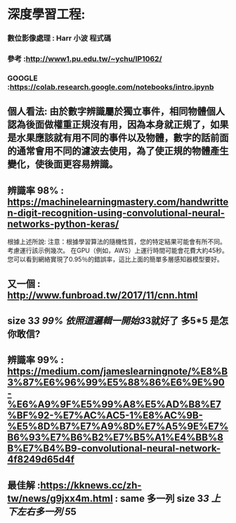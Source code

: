 # 深度學習工程:
### 數位影像處理  : Harr 小波 程式碼 
### 參考  :http://www1.pu.edu.tw/~ychu/IP1062/
### GOOGLE  :https://colab.research.google.com/notebooks/intro.ipynb
## 個人看法: 由於數字辨識屬於獨立事件，相同物體個人認為後面做權重正規沒有用，因為本身就正規了，如果是水果應該就有用不同的事件以及物體，數字的話前面的通常會用不同的濾波去使用，為了使正規的物體產生變化，使後面更容易辨識。

## 辨識率 98% :   https://machinelearningmastery.com/handwritten-digit-recognition-using-convolutional-neural-networks-python-keras/
根據上述所說:
注意：根據學習算法的隨機性質，您的特定結果可能會有所不同。考慮運行該示例幾次。
在GPU（例如，AWS）上運行時間可能會花費大約45秒。您可以看到網絡實現了0.95％的錯誤率，這比上面的簡單多層感知器模型要好。
## 又一個 : http://www.funbroad.tw/2017/11/cnn.html

## size 3*3 99% 依照這邏輯一開始3*3就好了  多5*5 是怎  你敢信?
## 辨識率 99% :   https://medium.com/jameslearningnote/%E8%B3%87%E6%96%99%E5%88%86%E6%9E%90-%E6%A9%9F%E5%99%A8%E5%AD%B8%E7%BF%92-%E7%AC%AC5-1%E8%AC%9B-%E5%8D%B7%E7%A9%8D%E7%A5%9E%E7%B6%93%E7%B6%B2%E7%B5%A1%E4%BB%8B%E7%B4%B9-convolutional-neural-network-4f8249d65d4f
##  最佳解 :https://kknews.cc/zh-tw/news/g9jxx4m.html   : same 多一列 size 3*3 上下左右多一列 5*5
